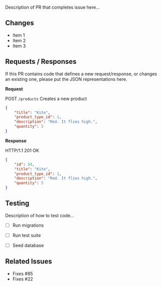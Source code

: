 Description of PR that completes issue here...

## Changes

- Item 1
- Item 2
- Item 3

## Requests / Responses

If this PR contains code that defines a new request/response, or changes an existing one, please put the JSON representations here.

**Request**

POST `/products` Creates a new product

```json
{
    "title": "Kite",
    "product_type_id": 1,
    "description": "Red. It flies high.",
    "quantity": 5
}
```

**Response**

HTTP/1.1 201 OK

```json
{
    "id": 54,
    "title": "Kite",
    "product_type_id": 1,
    "description": "Red. It flies high.",
    "quantity": 5
}
```

## Testing

Description of how to test code...

- [ ] Run migrations
- [ ] Run test suite
- [ ] Seed database


## Related Issues

- Fixes #85
- Fixes #22
